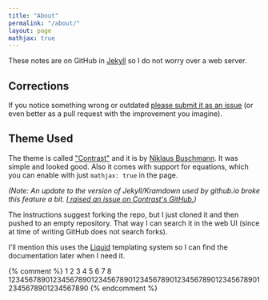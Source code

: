 ```yaml
---
title: "About"
permalink: "/about/"
layout: page
mathjax: true
---
```


These notes are on GitHub in [Jekyll][1] so I do not worry over a web server.

[1]: https://jekyllrb.com/

## Corrections

If you notice something wrong or outdated [please submit it as an issue][2]
(or even better as a pull request with the improvement you imagine).

[2]: https://github.com/AE1020/AE1020.github.io/issues

## Theme Used

The theme is called ["Contrast"][3] and it is by [Niklaus Buschmann][4]. It was
simple and looked good. Also it comes with support for equations, which you can
enable with just `mathjax: true` in the page.

<script type="math/tex; mode=display">f^{(n)}(z) = \frac{n !}{2 \pi i} \int_{C}\! \frac{f(\zeta)}{(\zeta - z)^{n+1}} \mathrm{d}\zeta</script>

*(Note: An update to the version of Jekyll/Kramdown used by github.io broke
this feature a bit.  [I raised an issue on Contrast's GitHub.][5])* 

[3]: https://jekyllthemes.io/theme/contrast
[4]: https://github.com/niklasbuschmann
[5]: https://github.com/niklasbuschmann/contrast/issues/28

The instructions suggest forking the repo, but I just cloned it and then pushed
to an empty repository. That way I can search it in the web UI (since at time of
writing GitHub does not search forks).

I'll mention this uses the [Liquid][6] templating system so I can find the
documentation later when I need it.

[6]: https://shopify.dev/docs/themes/liquid/reference

{% comment %}
         1         2         3         4         5         6         7         8
12345678901234567890123456789012345678901234567890123456789012345678901234567890
{% endcomment %}
